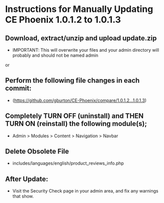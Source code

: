 # Instructions for Manually Updating CE Phoenix 1.0.1.2 to 1.0.1.3
## Download, extract/unzip and upload update.zip
* IMPORTANT: This will overwrite your files and your admin directory will probably and should not be named admin

or
## Perform the following file changes in each commit:
  * (https://github.com/gburton/CE-Phoenix/compare/1.0.1.2...1.0.1.3)
## Completely TURN OFF (uninstall) and THEN TURN ON (reinstall) the following module(s);
* Admin > Modules > Content > Navigation > Navbar
## Delete Obsolete File
* includes/languages/english/product_reviews_info.php
## After Update:
* Visit the Security Check page in your admin area, and fix any warnings that show.